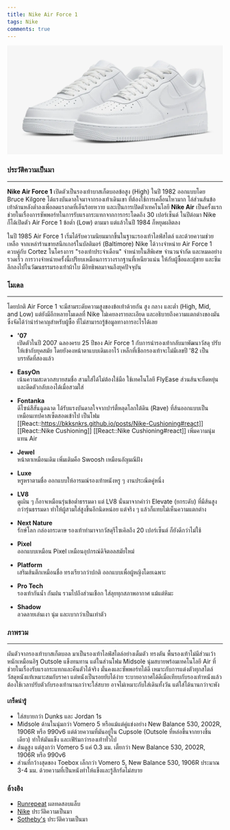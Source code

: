 ```yaml
---
title: Nike Air Force 1
tags: Nike
comments: true
---
```


![Air Force 1 '07 Triple White](/assets/img/AF107.png)

### ประวัติความเป็นมา
---

**Nike Air Force 1** เปิดตัวเป็นรองเท้าบาสเก็ตบอลข้อสูง (High) ในปี 1982 ออกแบบโดย Bruce Kilgore ได้แรงบันดาลใจมาจากรองเท้าเดินเขา ที่ต้องใช้การเคลื่อนไหวมาก ไล่ส่วนส้นข้อเท้าด้านหลังต่ำลงเพื่อลดแรงกดที่เอ็นร้อยหวาย และเป็นการเปิดตัวเทคโนโลยี **Nike Air** เป็นครั้งแรก  ช่วยในเรื่องการซัพพอร์ทในการรับแรงกระแทกจากการกระโดดถึง 30 เปอร์เซ็นต์ ในปีต่อมา Nike ก็ได้เปิดตัว Air Force 1 ข้อต่ำ (Low) ตามมา แต่แล้วในปี 1984 ก็หยุดผลิตลง

ในปี 1985 Air Force 1 เริ่มได้รับความนิยมมากขึ้นในฐานะรองเท้าไลฟ์สไตล์ และด้วยความช่วยเหลือ จากเหล่าร้านขายสนีกเกอร์ในบัลติมอร์ (Baltimore) Nike ได้วางจำหน่าย Air Force 1 ควบคู่กับ Cortez ในโครงการ "รองเท้าประจำเดือน" จำหน่ายในสีพิเศษ จำนวนจำกัด และหมดอย่างรวดเร็ว การวางจำหน่ายครั้งนี้เปรียบเหมือนการวางรากฐานที่เหนียวแน่น ให้กับผู้ซื้อและผู้ขาย และซึมลึกลงไปในวัฒนธรรมรองเท้าผ้าใบ มีอิทธิพลมาจนถึงยุคปัจจุบัน

###  โมเดล
---
โดยปกติ Air Force 1 จะมีสามระดับความสูงของข้อเท้าด้วยกัน สูง กลาง และต่ำ (High, Mid, and Low) แต่ยังมีอีกหลายโมเดลที่ Nike ไม่เคยลงรายละเอียด และอธิบายถึงความแตกต่างของมัน ซึ่งจัดได้ว่าน่ารำคาญสำหรับผู้ซื้อ ที่ไม่สามารถรู้ข้อมูลทางการอะไรได้เลย

- __'07__  
เปิดตัวในปี 2007 ฉลองครบ 25 ปีของ Air Force 1 กับการนำรองเท้ากลับมาพัฒนาวัสดุ ปรับให้เข้ากับยุคสมัย โดยยังคงหน้าตาแบบเดิมเอาไว้ เหล็กที่เชือกรองเท้าจะไม่มีเลขปี '82 เป็นบรรทัดที่สองแล้ว

- __EasyOn__  
เน้นความสะดวกสบายสมชื่อ สวมใส่ได้ไม่ต้องใช้มือ ใช้เทคโนโลยี FlyEase ส่วนส้นจะยืดหยุ่น และดีดตัวกลับเองได้เมื่อสวมใส่

- __Fontanka__  
ดีไซน์สีสันฉูดฉาด ได้รับแรงบันดาลใจจากปาร์ตี้หลุดโลกใต้ดิน (Rave) ที่ส้นออกแบบเป็นเหมือนเทปคาสเซ็ตสอดเข้าไป เป็นโฟม [[React::https://bkksnkrs.github.io/posts/Nike-Cushioning#react]] [[React::Nike Cushioning]] [[React::Nike Cushioning#react]] เพิ่มความนุ่มแทน Air

- __Jewel__  
หน้าตาเหมือนเดิม เพิ่มเติมคือ Swoosh เหมือนอัญมณีฝัง

- __Luxe__  
หรูหราตามชื่อ ออกแบบให้อารมณ์รองเท้าหนังหรู ๆ งานประณีตคู่หนึ่ง 

- __LV8__  
ดูเผิน ๆ ก็อาจเหมือนรุ่นข้อต่ำธรรมดา แต่ LV8 นั่นมาจากคำว่า Elevate (ยกระดับ) ที่มีส้นสูงกว่ารุ่นธรรมดา ทำให้ผู้สวมใส่สูงขึ้นอีกนิดหน่อย แต่จริง ๆ แล้วก็แทบไม่เห็นความแตกต่าง

- __Next Nature__  
รักษ์โลก กล่องกระดาษ รองเท้าทำมาจากวัสดุรีไซเคิลถึง 20 เปอร์เซ็นต์ ก็ยังดีกว่าไม่ใช้

- __Pixel__  
ออกแบบเหมือน Pixel เหมือนอุปกรณ์ดิจิตอลสมัยใหม่ 

- __Platform__  
เสริมส้นตึกเหมือนชื่อ ทรงเรียวกว่าปกติ ออกแบบเพื่อผู้หญิงโดยเฉพาะ

- __Pro Tech__  
รองเท้ากันน้ำ กันฝน รวมไปถึงส่วนเชือก ใส่ลุยทุกสภาพอากาศ แม้แต่หิมะ

- __Shadow__  
ลวดลายเล่นเงา นุ่ม และเบากว่าเป็นเท่าตัว

### ภาพรวม
---
ผันตัวจากรองเท้าบาสเก็ตบอล มาเป็นรองเท้าไลฟ์สไตล์อย่างเต็มตัว ทรงตัน พื้นรองเท้าไม่มีส่วนเว้า หนักเหมือนอิฐ Outsole แข็งทนทาน แต่ในส่วนโฟม Midsole นุ่มสบายพร้อมเทคโนโลยี Air ที่ช่วยในเรื่องรับแรงกระแทกและคืนตัวได้จริง มั่นคงและซัพพอร์ทได้ดี  เหมาะกับการแต่งตัวทุกสไตล์ วัสดุหนังแท้เหมาะสมกับราคา แต่หนังเป็นรอยยับได้ง่าย ระบายอากาศได้ดีเมื่อเทียบกับรองเท้าหนังแล้ว ต้องใช้เวลาปรับตัวกับรองเท้านานกว่าจะใส่สบาย อาจไม่เหมาะกับใส่เดินทั้งวัน แต่ใส่ได้นานกว่าจะพัง 

#### เกร็ดน่ารู้
- ใส่สบายกว่า Dunks และ Jordan 1s 
- Midsole ด้านในนุ่มกว่า Vomero 5 หรือแม้แต่คู่แข่งอย่าง New Balance 530, 2002R, 1906R หรือ 990v6 แต่ด้วยความที่มันอยู่ใน Cupsole (Outsole ที่หล่อขึ้นจากยางชิ้นเดียว) ทำให้มันแข็ง และเฟิร์มกว่ารองเท้าทั่วไป
- ส้นดูสูง แต่สูงกว่า Vomero 5 แค่ 0.3 มม. เตี้ยกว่า New Balance 530, 2002R, 1906R หรือ 990v6
- ส่วนที่กว้างสุดของ Toebox เล็กกว่า Vomero 5, New Balance 530, 1906R ประมาณ 3-4 มม. ด้วยความที่เป็นหนังทำให้แข็งและรู้สึกรัดไม่สบาย

### อ้างอิง
- [Runrepeat](https://runrepeat.com/nike-air-force-1-07) ผลทดสอบแล็บ 
- [Nike](https://www.nike.com/a/air-force-1-history) ประวัติความเป็นมา
- [Sotheby's](https://www.sothebys.com/en/articles/the-40-year-anniversary-of-the-air-force-1) ประวัติความเป็นมา
